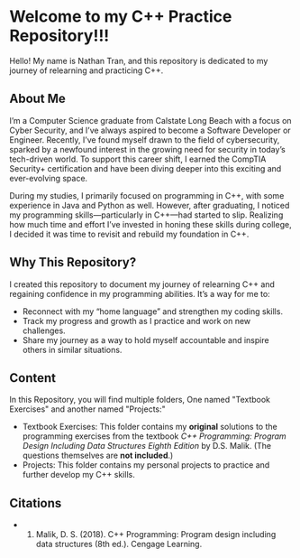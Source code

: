 # Welcome to my C++ Practice Repository!!!
Hello! My name is Nathan Tran, and this repository is dedicated to my journey of relearning and practicing C++.

## About Me
I’m a Computer Science graduate from Calstate Long Beach with a focus on Cyber Security, and I’ve always aspired to become a Software Developer or Engineer. Recently, I’ve found myself drawn to the field of cybersecurity, sparked by a newfound interest in the growing need for security in today’s tech-driven world. To support this career shift, I earned the CompTIA Security+ certification and have been diving deeper into this exciting and ever-evolving space.

During my studies, I primarily focused on programming in C++, with some experience in Java and Python as well. However, after graduating, I noticed my programming skills—particularly in C++—had started to slip. Realizing how much time and effort I’ve invested in honing these skills during college, I decided it was time to revisit and rebuild my foundation in C++.

## Why This Repository?
I created this repository to document my journey of relearning C++ and regaining confidence in my programming abilities. It’s a way for me to:

- Reconnect with my “home language” and strengthen my coding skills.
- Track my progress and growth as I practice and work on new challenges.
- Share my journey as a way to hold myself accountable and inspire others in similar situations.

## Content
In this Repository, you will find multiple folders, One named "Textbook Exercises" and another named "Projects:"
- Textbook Exercises: This folder contains my **original** solutions to the programming exercises from the textbook *C++ Programming: Program Design Including Data Structures Eighth Edition* by D.S. Malik. (The questions themselves are **not included**.)
- Projects: This folder contains my personal projects to practice and further develop my C++ skills.

## Citations
- 1) Malik, D. S. (2018). C++ Programming: Program design including data structures (8th ed.). Cengage Learning.
